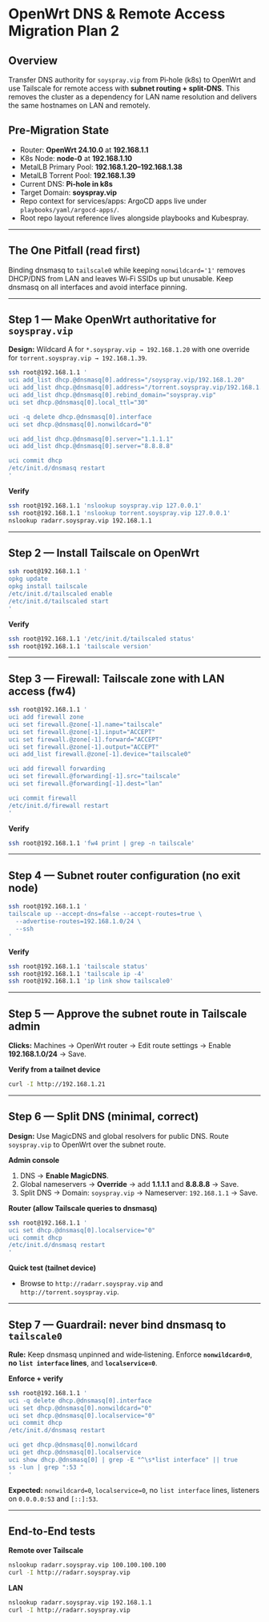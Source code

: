 # OpenWrt DNS & Remote Access Migration Plan 2

## Overview

Transfer DNS authority for `soyspray.vip` from Pi‑hole (k8s) to OpenWrt and use
Tailscale for remote access with **subnet routing + split‑DNS**. This removes
the cluster as a dependency for LAN name resolution and delivers the same
hostnames on LAN and remotely.

## Pre‑Migration State

* Router: **OpenWrt 24.10.0** at **192.168.1.1**
* K8s Node: **node-0** at **192.168.1.10**
* MetalLB Primary Pool: **192.168.1.20–192.168.1.38**
* MetalLB Torrent Pool: **192.168.1.39**
* Current DNS: **Pi‑hole in k8s**
* Target Domain: **soyspray.vip**
* Repo context for services/apps: ArgoCD apps live under
  `playbooks/yaml/argocd-apps/`.
* Root repo layout reference lives alongside playbooks and Kubespray.

---

## The One Pitfall (read first)

Binding dnsmasq to `tailscale0` while keeping `nonwildcard='1'` removes DHCP/DNS
from LAN and leaves Wi‑Fi SSIDs up but unusable. Keep dnsmasq on all interfaces
and avoid interface pinning.

---

## Step 1 — Make OpenWrt authoritative for `soyspray.vip`

**Design:** Wildcard A for `*.soyspray.vip → 192.168.1.20` with one override for
`torrent.soyspray.vip → 192.168.1.39`.

```bash
ssh root@192.168.1.1 '
uci add_list dhcp.@dnsmasq[0].address="/soyspray.vip/192.168.1.20"
uci add_list dhcp.@dnsmasq[0].address="/torrent.soyspray.vip/192.168.1.39"
uci add_list dhcp.@dnsmasq[0].rebind_domain="soyspray.vip"
uci set dhcp.@dnsmasq[0].local_ttl="30"

uci -q delete dhcp.@dnsmasq[0].interface
uci set dhcp.@dnsmasq[0].nonwildcard="0"

uci add_list dhcp.@dnsmasq[0].server="1.1.1.1"
uci add_list dhcp.@dnsmasq[0].server="8.8.8.8"

uci commit dhcp
/etc/init.d/dnsmasq restart
'
```

**Verify**

```bash
ssh root@192.168.1.1 'nslookup soyspray.vip 127.0.0.1'
ssh root@192.168.1.1 'nslookup torrent.soyspray.vip 127.0.0.1'
nslookup radarr.soyspray.vip 192.168.1.1
```

---

## Step 2 — Install Tailscale on OpenWrt

```bash
ssh root@192.168.1.1 '
opkg update
opkg install tailscale
/etc/init.d/tailscaled enable
/etc/init.d/tailscaled start
'
```

**Verify**

```bash
ssh root@192.168.1.1 '/etc/init.d/tailscaled status'
ssh root@192.168.1.1 'tailscale version'
```

---

## Step 3 — Firewall: Tailscale zone with LAN access (fw4)

```bash
ssh root@192.168.1.1 '
uci add firewall zone
uci set firewall.@zone[-1].name="tailscale"
uci set firewall.@zone[-1].input="ACCEPT"
uci set firewall.@zone[-1].forward="ACCEPT"
uci set firewall.@zone[-1].output="ACCEPT"
uci add_list firewall.@zone[-1].device="tailscale0"

uci add firewall forwarding
uci set firewall.@forwarding[-1].src="tailscale"
uci set firewall.@forwarding[-1].dest="lan"

uci commit firewall
/etc/init.d/firewall restart
'
```

**Verify**

```bash
ssh root@192.168.1.1 'fw4 print | grep -n tailscale'
```

---

## Step 4 — Subnet router configuration (no exit node)

```bash
ssh root@192.168.1.1 '
tailscale up --accept-dns=false --accept-routes=true \
  --advertise-routes=192.168.1.0/24 \
  --ssh
'
```

**Verify**

```bash
ssh root@192.168.1.1 'tailscale status'
ssh root@192.168.1.1 'tailscale ip -4'
ssh root@192.168.1.1 'ip link show tailscale0'
```

---

## Step 5 — Approve the subnet route in Tailscale admin

**Clicks:** Machines → OpenWrt router → Edit route settings → Enable
**192.168.1.0/24** → Save.

**Verify from a tailnet device**

```bash
curl -I http://192.168.1.21
```

---

## Step 6 — Split DNS (minimal, correct)

**Design:** Use MagicDNS and global resolvers for public DNS. Route
`soyspray.vip` to OpenWrt over the subnet route.

**Admin console**

1. DNS → **Enable MagicDNS**.
2. Global nameservers → **Override** → add **1.1.1.1** and **8.8.8.8** → Save.
3. Split DNS → Domain: `soyspray.vip` → Nameserver: `192.168.1.1` → Save.

**Router (allow Tailscale queries to dnsmasq)**

```bash
ssh root@192.168.1.1 '
uci set dhcp.@dnsmasq[0].localservice="0"
uci commit dhcp
/etc/init.d/dnsmasq restart
'
```

**Quick test (tailnet device)**

* Browse to `http://radarr.soyspray.vip` and `http://torrent.soyspray.vip`.

---

## Step 7 — Guardrail: never bind dnsmasq to `tailscale0`

**Rule:** Keep dnsmasq unpinned and wide‑listening. Enforce **`nonwildcard=0`**,
**no `list interface` lines**, and **`localservice=0`**.

**Enforce + verify**

```bash
ssh root@192.168.1.1 '
uci -q delete dhcp.@dnsmasq[0].interface
uci set dhcp.@dnsmasq[0].nonwildcard="0"
uci set dhcp.@dnsmasq[0].localservice="0"
uci commit dhcp
/etc/init.d/dnsmasq restart

uci get dhcp.@dnsmasq[0].nonwildcard
uci get dhcp.@dnsmasq[0].localservice
uci show dhcp.@dnsmasq[0] | grep -E "^\s*list interface" || true
ss -lun | grep ":53 "
'
```

**Expected:** `nonwildcard=0`, `localservice=0`, no `list interface` lines,
listeners on `0.0.0.0:53` and `[::]:53`.

---

## End‑to‑End tests

**Remote over Tailscale**

```bash
nslookup radarr.soyspray.vip 100.100.100.100
curl -I http://radarr.soyspray.vip
```

**LAN**

```bash
nslookup radarr.soyspray.vip 192.168.1.1
curl -I http://radarr.soyspray.vip
```

